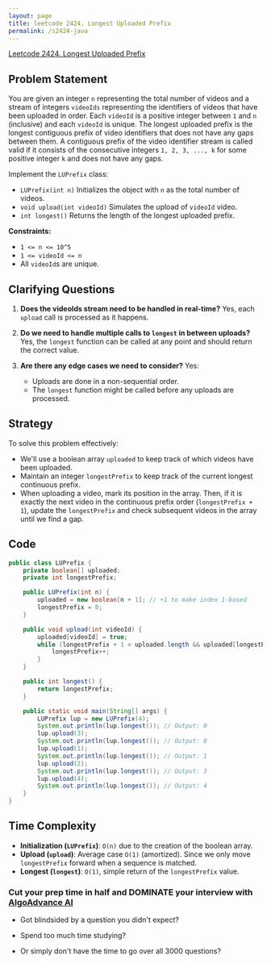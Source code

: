 ```yaml
---
layout: page
title: leetcode 2424. Longest Uploaded Prefix
permalink: /s2424-java
---
```

[Leetcode 2424. Longest Uploaded Prefix](https://algoadvance.github.io/algoadvance/l2424)
## Problem Statement

You are given an integer `n` representing the total number of videos and a stream of integers `videoIds` representing the identifiers of videos that have been uploaded in order. Each `videoId` is a positive integer between `1` and `n` (inclusive) and each `videoId` is unique. The longest uploaded prefix is the longest contiguous prefix of video identifiers that does not have any gaps between them. A contiguous prefix of the video identifier stream is called valid if it consists of the consecutive integers `1, 2, 3, ..., k` for some positive integer `k` and does not have any gaps.

Implement the `LUPrefix` class:

- `LUPrefix(int n)` Initializes the object with `n` as the total number of videos.
- `void upload(int videoId)` Simulates the upload of `videoId` video.
- `int longest()` Returns the length of the longest uploaded prefix.

**Constraints:**

- `1 <= n <= 10^5`
- `1 <= videoId <= n`
- All `videoId`s are unique.

## Clarifying Questions

1. **Does the videoIds stream need to be handled in real-time?**
   Yes, each `upload` call is processed as it happens.

2. **Do we need to handle multiple calls to `longest` in between uploads?**
   Yes, the `longest` function can be called at any point and should return the correct value.

3. **Are there any edge cases we need to consider?**
   Yes:
   - Uploads are done in a non-sequential order.
   - The `longest` function might be called before any uploads are processed.

## Strategy

To solve this problem effectively:
- We'll use a boolean array `uploaded` to keep track of which videos have been uploaded.
- Maintain an integer `longestPrefix` to keep track of the current longest continuous prefix.
- When uploading a video, mark its position in the array. Then, if it is exactly the next video in the continuous prefix order (`longestPrefix + 1`), update the `longestPrefix` and check subsequent videos in the array until we find a gap.

## Code
```java
public class LUPrefix {
    private boolean[] uploaded;
    private int longestPrefix;

    public LUPrefix(int n) {
        uploaded = new boolean[n + 1]; // +1 to make index 1-based
        longestPrefix = 0;
    }

    public void upload(int videoId) {
        uploaded[videoId] = true;
        while (longestPrefix + 1 < uploaded.length && uploaded[longestPrefix + 1]) {
            longestPrefix++;
        }
    }

    public int longest() {
        return longestPrefix;
    }

    public static void main(String[] args) {
        LUPrefix lup = new LUPrefix(4);
        System.out.println(lup.longest()); // Output: 0
        lup.upload(3);
        System.out.println(lup.longest()); // Output: 0
        lup.upload(1);
        System.out.println(lup.longest()); // Output: 1
        lup.upload(2);
        System.out.println(lup.longest()); // Output: 3
        lup.upload(4);
        System.out.println(lup.longest()); // Output: 4
    }
}
```

## Time Complexity
- **Initialization (`LUPrefix`)**: `O(n)` due to the creation of the boolean array.
- **Upload (`upload`)**: Average case `O(1)` (amortized). Since we only move `longestPrefix` forward when a sequence is matched.
- **Longest (`longest`)**: `O(1)`, simple return of the `longestPrefix` value.


### Cut your prep time in half and DOMINATE your interview with [AlgoAdvance AI](https://algoAdvance.com)

- Got blindsided by a question you didn't expect?

- Spend too much time studying?

- Or simply don't have the time to go over all 3000 questions?

